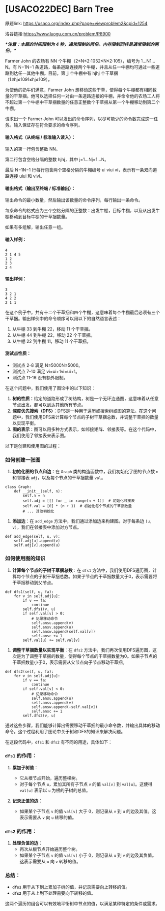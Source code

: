 # [USACO22DEC] Barn Tree
原题link: https://usaco.org/index.php?page=viewproblem2&cpid=1254

洛谷链接:https://www.luogu.com.cn/problem/P8900

***\*注意：本题的时间限制为 4 秒，通常限制的两倍。内存限制同样是通常限制的两倍。\****

Farmer John 的农场有 NN 个牛棚（2≤N≤2⋅1052≤N≤2⋅105），编号为 1…N1…N。有 N−1N−1 条道路，每条道路连接两个牛棚，并且从任一牛棚均可通过一些道路到达任一其他牛棚。目前，第 jj 个牛棚中有 hjhj 个干草捆（1≤hj≤1091≤hj≤109）。

为使他的奶牛们满意，Farmer John 想移动这些干草，使得每个牛棚都有相同数量的干草捆。他可以选择任何一对由一条道路连接的牛棚，并命令他的农场工人将不超过第一个牛棚中干草捆数量的任意正整数个干草捆从第一个牛棚移动到第二个牛棚。

请求出一个 Farmer John 可以发出的命令序列，以尽可能少的命令数完成这一任务。输入保证存在符合要求的命令序列。

#### 输入格式（从终端 / 标准输入读入）：

输入的第一行包含整数 NN。

第二行包含空格分隔的整数 hjhj，其中 j=1…Nj=1…N。

最后 N−1N−1 行每行包含两个空格分隔的牛棚编号 ui viui vi，表示有一条双向道路连接 uiui 和 vivi。

#### 输出格式（输出至终端 / 标准输出）：

输出命令的最小数量，然后输出该数量的命令序列，每行输出一条命令。

每条命令的格式应为三个空格分隔的正整数：出发牛棚，目标牛棚，以及从出发牛棚移动到目标牛棚的干草捆数量。

如果有多组解，输出任意一组。

#### 输入样例：

```
4
2 1 4 5
1 2
2 3
2 4
```

#### 输出样例：

```
3
3 2 1
4 2 2
2 1 1
```

在这个例子中，共有十二个干草捆和四个牛棚，这意味着每个牛棚最后必须有三个干草捆。输出样例中的命令顺序可以用以下的自然语言表述：



1. 从牛棚 33 到牛棚 22，移动 11 个干草捆。
2. 从牛棚 44 到牛棚 22，移动 22 个干草捆。
3. 从牛棚 22 到牛棚 11，移动 11 个干草捆。

#### 测试点性质：

- 测试点 2-8 满足 N≤5000N≤5000。
- 测试点 7-10 满足 vi=ui+1vi=ui+1。
- 测试点 11-16 没有额外限制。

在这个问题中，我们使用了图论中的以下知识：

1. **树的性质**：给定的道路形成了树结构，树是一个无环连通图，这意味着从任意节点出发，都可以到达其他所有节点。
2. **深度优先搜索（DFS）**：DFS是一种用于遍历或搜索树或图的算法。在这个问题中，我们使用DFS来计算每个节点的子树干草捆总数，并调整干草捆的数量以实现平衡。
3. **图的表示**：图可以用多种方式表示，如邻接矩阵、邻接表等。在这个代码中，我们使用了邻接表来表示图。

以下是创建和使用图的过程：

### 如何创建一张图

1. **初始化图的节点和边**：在 `Graph` 类的构造函数中，我们初始化了图的节点数 `n` 和邻接表 `adj`，以及每个节点的干草捆数量 `val`。

```
class Graph:
    def __init__(self, n):
        self.n = n
        self.adj = [[] for _ in range(n + 1)]  # 初始化邻接表
        self.val = [0] * (n + 1)  # 初始化每个节点的干草捆数量
        # ... 其他初始化
```

1. **添加边**：在 `add_edge` 方法中，我们通过添加边来构建图。对于每条边 `(u, v)`，我们在邻接表中添加对方节点。

```
def add_edge(self, u, v):
    self.adj[u].append(v)
    self.adj[v].append(u)
```

### 如何使用图的知识

1. **计算每个节点的子树干草捆总数**：在 `dfs1` 方法中，我们使用DFS遍历图，计算每个节点的子树干草捆总数。如果子节点的干草捆数量大于0，表示需要将干草捆移动到父节点。

```
def dfs1(self, u, fa):
    for v in self.adj[u]:
        if v == fa:
            continue
        self.dfs1(v, u)
        if self.val[v] > 0:
            # 记录移动命令
            self.ansu.append(v)
            self.ansv.append(u)
            self.answ.append(self.val[v])
            self.ansc += 1
        self.val[u] += self.val[v]
```

1. **调整干草捆数量以实现平衡**：在 `dfs2` 方法中，我们再次使用DFS遍历图，这次是为了调整干草捆的数量，使得每个节点的干草捆数量为0。如果子节点的干草捆数量小于0，表示需要从父节点向子节点移动干草捆。

```
def dfs2(self, u, fa):
    for v in self.adj[u]:
        if v == fa:
            continue
        if self.val[v] < 0:
            # 记录移动命令
            self.ansu.append(u)
            self.ansv.append(v)
            self.answ.append(-self.val[v])
            self.ansc += 1
        self.dfs2(v, u)
```

通过这些步骤，我们能够计算出需要移动干草捆的最小命令数，并输出具体的移动命令。这个过程利用了图论中关于树和DFS的知识来解决问题。

在这段代码中，`dfs1` 和 `dfs2` 有不同的用途，具体如下：

### `dfs1` 的作用：

1. **累加子树值**：
   - 它从根节点开始，遍历整棵树。
   - 对于每个节点 `u`，累加其所有子节点 `v` 的值 `val[v]` 到 `val[u]`。这使得 `val[u]` 表示以 `u` 为根的子树的总值。

2. **记录正值的边**：
   - 如果某个子节点 `v` 的值 `val[v]` 大于 0，则记录从 `v` 到 `u` 的边及其值。这表示需要从 `v` 向 `u` 转移的值。

### `dfs2` 的作用：

1. **处理负值的边**：
   - 再次从根节点开始遍历整个树。
   - 如果某个子节点 `v` 的值 `val[v]` 小于 0，则记录从 `u` 到 `v` 的边及其负值。这表示需要从 `u` 向 `v` 转移的值。

### 总结：

- **`dfs1`** 用于从下到上累加子树的值，并记录需要向上转移的值。
- **`dfs2`** 用于从上到下处理需要向下转移的值。

这两个遍历的组合可以有效地平衡树中节点的值，以满足某种特定的条件或需求。
